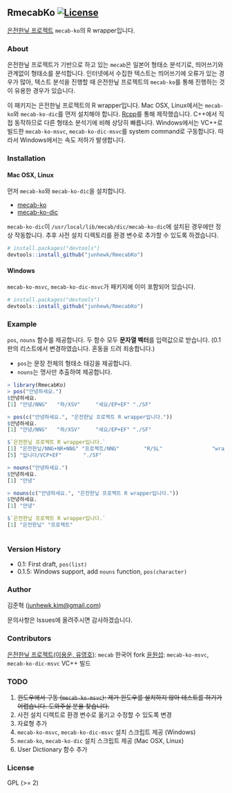 ## RmecabKo [![License](http://img.shields.io/badge/license-GPL%20%28%3E=%202%29-brightgreen.svg?style=flat)](http://www.gnu.org/licenses/gpl-2.0.html)

[은전한닢 프로젝트](http://eunjeon.blogspot.com/) `mecab-ko`의 R wrapper입니다.

### About

은전한닢 프로젝트가 기반으로 하고 있는 `mecab`은 일본어 형태소 분석기로, 띄어쓰기와 관계없이 형태소를 분석합니다. 인터넷에서 수집한 텍스트는 띄어쓰기에 오류가 있는 경우가 많아, 텍스트 분석을 진행할 때 은전한닢 프로젝트의 `mecab-ko`를 통해 진행하는 것이 유용한 경우가 있습니다.

이 패키지는 은전한닢 프로젝트의 R wrapper입니다. Mac OSX, Linux에서는 `mecab-ko`와 `mecab-ko-dic`를 먼저 설치해야 합니다. [Rcpp](http://dirk.eddelbuettel.com/code/rcpp.html)를 통해 제작했습니다. C++에서 직접 동작하므로 다른 형태소 분석기에 비해 상당히 빠릅니다. Windows에서는 VC++로 빌드한 `mecab-ko-msvc`, `mecab-ko-dic-msvc`를 system command로 구동합니다. 따라서 Windows에서는 속도 저하가 발생합니다.

### Installation

#### Mac OSX, Linux

먼저 `mecab-ko`와 `mecab-ko-dic`을 설치합니다.

* [mecab-ko](https://bitbucket.org/eunjeon/mecab-ko)
* [mecab-ko-dic](https://bitbucket.org/eunjeon/mecab-ko-dic)

`mecab-ko-dic`이 `/usr/local/lib/mecab/dic/mecab-ko-dic`에 설치된 경우에만 정상 작동합니다. 추후 사전 설치 디렉토리를 환경 변수로 추가할 수 있도록 하겠습니다.

```r
# install.packages("devtools")
devtools::install_github("junhewk/RmecabKo")
```

#### Windows

`mecab-ko-msvc`, `mecab-ko-dic-msvc`가 패키지에 이미 포함되어 있습니다.

```r
# install.packages("devtools")
devtools::install_github("junhewk/RmecabKo")
```

### Example

`pos`, `nouns` 함수를 제공합니다. 두 함수 모두 **문자열 벡터**를 입력값으로 받습니다. (0.1판의 리스트에서 변경하였습니다. 혼동을 드려 죄송합니다.)

* `pos`는 문장 전체의 형태소 태깅을 제공합니다.
* `nouns`는 명사만 추출하여 제공합니다.

```r
> library(RmecabKo)
> pos("안녕하세요.")
$안녕하세요.
[1] "안녕/NNG"   "하/XSV"     "세요/EP+EF" "./SF"      

> pos(c("안녕하세요.", "은전한닢 프로젝트 R wrapper입니다."))
$안녕하세요.
[1] "안녕/NNG"   "하/XSV"     "세요/EP+EF" "./SF"      

$`은전한닢 프로젝트 R wrapper입니다.`
[1] "은전한닢/NNG+NR+NNG" "프로젝트/NNG"        "R/SL"                "wrapper/SL"         
[5] "입니다/VCP+EF"       "./SF"               

> nouns("안녕하세요.")
$안녕하세요.
[1] "안녕"

> nouns(c("안녕하세요.", "은전한닢 프로젝트 R wrapper입니다."))
$안녕하세요.
[1] "안녕"

$`은전한닢 프로젝트 R wrapper입니다.`
[1] "은전한닢" "프로젝트"
              
```

### Version History

* 0.1: First draft, `pos(list)`
* 0.1.5: Windows support, add `nouns` function, `pos(character)`

### Author

김준혁 (junhewk.kim@gmail.com)

문의사항은 Issues에 올려주시면 감사하겠습니다.

### Contributors

[은전한닢 프로젝트(이용운, 유영호)](http://eunjeon.blogspot.com/): `mecab` 한국어 fork 
[윤원섭](www.github.com/Pusnow): `mecab-ko-msvc`, `mecab-ko-dic-msvc` VC++ 빌드

### TODO

1. <del>윈도우에서 구동 (`mecab-ko-msvc`): 제가 윈도우를 설치하지 않아 테스트를 하기가 어렵습니다. 도와주실 분을 찾습니다.</del>
2. 사전 설치 디렉트로 환경 변수로 옮기고 수정할 수 있도록 변경
3. 자료형 추가
4. `mecab-ko-msvc`, `mecab-ko-dic-msvc` 설치 스크립트 제공 (Windows)
5. `mecab-ko`, `mecab-ko-dic` 설치 스크립트 제공 (Mac OSX, Linux)
6. User Dictionary 함수 추가

### License

GPL (>= 2)

